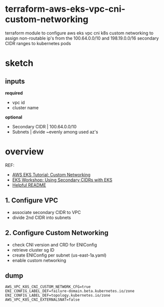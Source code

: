# terraform-aws-eks-vpc-cni-custom-networking
terraform module to configure aws eks vpc cni k8s custom networking to assign non-routable ip's from the 100.64.0.0/10 and 198.19.0.0/16 secondary CIDR ranges to kubernetes pods

# sketch

## inputs
**required**
- vpc id
- cluster name

**optional**
- Secondary CIDR | 100.64.0.0/10
- Subnets | divide ~evenly among used az's

# overview

REF:
- [AWS EKS Tutorial: Custom Networking](https://docs.aws.amazon.com/eks/latest/userguide/cni-custom-network.html#custom-networking-configure-vpc)
- [EKS Workshop: Using Secondary CIDRs with EKS](https://www.eksworkshop.com/beginner/160_advanced-networking/secondary_cidr/)
- [Helpful README](https://github.com/tushardashpute/vpc-cni)

## 1. Configure VPC

- associate secondary CIDR to VPC
- divide 2nd CIDR into subnets

## 2. Configure Custom Networking

- check CNI version and CRD for ENIConfig
- retrieve cluster sg ID
- create ENIConfig per subnet (us-east-1a.yaml)
- enable custom networking

## dump

```
AWS_VPC_K8S_CNI_CUSTOM_NETWORK_CFG=true
ENI_CONFIG_LABEL_DEF=failure-domain.beta.kubernetes.io/zone
ENI_CONFIG_LABEL_DEF=topology.kubernetes.io/zone
AWS_VPC_K8S_CNI_EXTERNALSNAT=false
```
